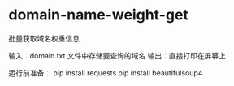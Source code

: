 # domain-name-weight-get
批量获取域名权重信息

输入：domain.txt 文件中存储要查询的域名
输出：直接打印在屏幕上

运行前准备：
  pip install requests
  pip install beautifulsoup4

